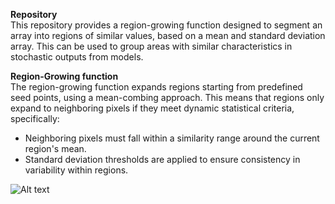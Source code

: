 **Repository**  
This repository provides a region-growing function designed to segment an array into regions of similar values, based on a mean and standard deviation array. This can be used to group areas with similar characteristics in stochastic outputs from models.

**Region-Growing function**  
The region-growing function expands regions starting from predefined seed points, using a mean-combing approach. This means that regions only expand to neighboring pixels if they meet dynamic statistical criteria, specifically: 
 - Neighboring pixels must fall within a similarity range around the current region's mean.
 - Standard deviation thresholds are applied to ensure consistency in variability within regions.

![Alt text](./Figures/region_growing_data.svg)
